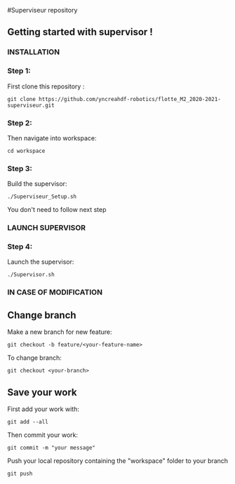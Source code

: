 #Superviseur repository


## Getting started with supervisor !

### INSTALLATION

### Step 1:

First clone this repository :
    
    git clone https://github.com/yncreahdf-robotics/flotte_M2_2020-2021-superviseur.git

### Step 2:
Then navigate into workspace:

    cd workspace

### Step 3:

Build the supervisor:

    ./Superviseur_Setup.sh

You don't need to follow next step

### LAUNCH SUPERVISOR

### Step 4:
Launch the supervisor:

    ./Supervisor.sh



### IN CASE OF MODIFICATION

## Change branch

Make a new branch for new feature:

    git checkout -b feature/<your-feature-name>

To change branch:

    git checkout <your-branch>

## Save your work

First add your work with:

    git add --all

Then commit your work:

    git commit -m "your message"

Push your local repository containing the "workspace" folder to your branch

    git push 







